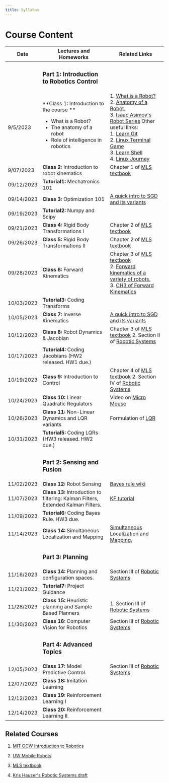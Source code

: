 ```yaml
---
title: Syllabus
---
```

# Course Content

| Date | Lectures and Homeworks | Related Links |
|---|---|---|
|  | <h3> Part 1: Introduction to Robotics Control</h3> |  |
| 9/5/2023 | **Class 1: Introduction to the course ** <ul><li>What is a Robot?</li><li>The anatomy of a robot</li><li>Role of intelligence in robotics</li></ul> | 1. [What is a Robot?](https://robots.ieee.org/learn/what-is-a-robot/) <br />2. [Anatomy of a Robot.](http://motion.cs.illinois.edu/RoboticSystems/AnatomyOfARobot.html) <br />3. [Isaac Asimov's Robot Series](https://www.penguinrandomhouse.com/series/RBS/the-robot-series) Other useful links:<br /> 1. [Learn Git](https://learngitbranching.js.org/?locale=en_US) <br /> 2. [Linux Terminal Game](http://web.mit.edu/mprat/Public/web/Terminus/Web/main.html) <br /> 3. [Learn Shell](https://www.learnshell.org/) <br /> 4. [Linux Journey](https://linuxjourney.com/) |
| 9/07/2023 | **Class 2:** Introduction to robot kinematics | Chapter 1 of [MLS textbook](http://www.cse.lehigh.edu/~trink/Courses/RoboticsII/reading/murray-li-sastry-94-complete.pdf) |
| 09/12/2023 | **Tutorial1:** Mechatronics 101 | |
| 09/14/2023 | **Class 3:**  Optimization 101 | [A quick intro to SGD and its variants](https://ruder.io/optimizing-gradient-descent/) |
| 09/19/2023 | **Tutorial2:** Numpy and Scipy |  |
| 09/21/2023 | **Class 4:** Rigid Body Transformations I |  Chapter 2 of [MLS textbook](http://www.cse.lehigh.edu/~trink/Courses/RoboticsII/reading/murray-li-sastry-94-complete.pdf)|
| 09/26/2023 | **Class 5:** Rigid Body Transformations II | Chapter 2 of [MLS textbook](http://www.cse.lehigh.edu/~trink/Courses/RoboticsII/reading/murray-li-sastry-94-complete.pdf) |
| 09/28/2023 | **Class 6:** Forward Kinematics | Chapter 3 of [MLS textbook](http://www.cse.lehigh.edu/~trink/Courses/RoboticsII/reading/murray-li-sastry-94-complete.pdf)<br /> 2. [Forward kinematics of a variety of robots.](https://www.sciencedirect.com/topics/engineering/forward-kinematics)<br/> 3. [CH3 of Forward Kinematics](https://users.cs.duke.edu/~brd/Teaching/Bio/asmb/current/Papers/chap3-forward-kinematics.pdf)|
| 10/03/2023 | **Tutorial3:** Coding Transforms | |
| 10/05/2023 |**Class 7:**  Inverse Kinematics  | [A quick intro to SGD and its variants](https://ruder.io/optimizing-gradient-descent/) |
| 10/12/2023 | **Class 8:** Robot Dynamics & Jacobian | Chapter 3 of [MLS textbook](http://www.cse.lehigh.edu/~trink/Courses/RoboticsII/reading/murray-li-sastry-94-complete.pdf) 2. Section II of [Robotic Systems](https://motion.cs.illinois.edu/RoboticSystems/)|
| 10/17/2023 |**Tutorial4:** Coding Jacobians (HW2 released. HW1 due.) ||
| 10/19/2023 | **Class 9:** Introduction to Control | Chapter 4 of [MLS textbook](http://www.cse.lehigh.edu/~trink/Courses/RoboticsII/reading/murray-li-sastry-94-complete.pdf) 2. Section IV of [Robotic Systems](https://motion.cs.illinois.edu/RoboticSystems/) |
| 10/24/2023 | **Class 10:**  Linear Quadratic Regulators | Video on [Micro Mouse](https://youtu.be/A4hzCcFikm0) |
| 10/26/2023 | **Class 11:** Non-Linear Dynamics and LQR variants | Formulation of [LQR](https://www.cds.caltech.edu/~murray/courses/cds110/wi06/lqr.pdf)|
| 10/31/2023 |**Tutorial5:** Coding LQRs (HW3 released. HW2 due.) ||
| | <h3> Part 2: Sensing and Fusion</h3> | |
|11/02/2023 | **Class 12:** Robot Sensing | [Bayes rule wiki](https://en.wikipedia.org/wiki/Bayes%27_theorem)|
| 11/07/2023 |**Class 13:**  Introduction to filtering: Kalman Filters, Extended Kalman Filters. | [KF tutorial](https://www.kalmanfilter.net/default.aspx)|
| 11/09/2023 |**Tutorial6:** Coding Bayes Rule. HW3 due. ||
| 11/14/2023 |**Class 14:** Simultaneous Localization and Mapping| [Simultaneous Localization and Mapping.](https://people.eecs.berkeley.edu/~pabbeel/cs287-fa09/readings/Durrant-Whyte_Bailey_SLAM-tutorial-I.pdf) |
| | <h3>Part 3: Planning</h3> | |
| 11/16/2023 | **Class 14:** Planning and configuration spaces. | Section III of [Robotic Systems](https://motion.cs.illinois.edu/RoboticSystems/)|
| 11/21/2023 | **Tutorial7:** Project Guidance | |
| 11/28/2023 | **Class 15:** Heuristic planning and Sample Based Planners |1. Section III of [Robotic Systems](https://motion.cs.illinois.edu/RoboticSystems/) |
| 11/30/2023 | **Class 16:** Computer Vision for Robotics |  Section III of [Robotic Systems](https://motion.cs.illinois.edu/RoboticSystems/)|
| | <h3>Part 4: Advanced Topics</h3> | |
| 12/05/2023 | **Class 17:** Model Predictive Control. |  Section III of [Robotic Systems](https://motion.cs.illinois.edu/RoboticSystems/)|
| 12/07/2023 | **Class 18:** Imitation Learning | |
| 12/12/2023 | **Class 19:** Reinforcement Learning I | |
| 12/14/2023 | **Class 20:** Reinforcement Learning II. | |



## Related Courses
1. [MIT OCW Introduction to Robotics](https://ocw.mit.edu/courses/mechanical-engineering/2-12-introduction-to-robotics-fall-2005/lecture-notes/)

2. [UW Mobile Robots](https://courses.cs.washington.edu/courses/cse490r/19sp/)

3. [MLS textbook](http://www.cse.lehigh.edu/~trink/Courses/RoboticsII/reading/murray-li-sastry-94-complete.pdf)

4. [Kris Hauser's Robotic Systems draft](https://motion.cs.illinois.edu/RoboticSystems/)

